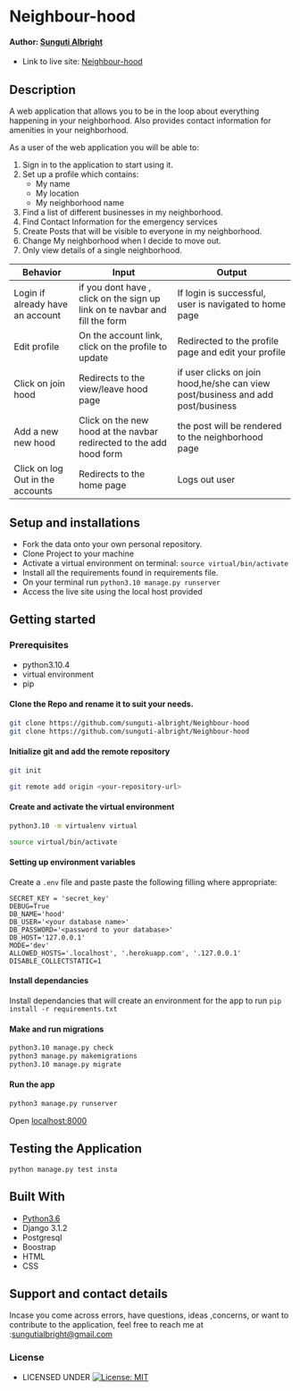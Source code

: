 #  Neighbour-hood

#### Author: [Sunguti Albright](https://github.com/sunguti-albright)


* Link to live site: [Neighbour-hood](https://github.com/albrighthood.herokuapp.com/)

## Description
A web application that allows you to be in the loop about everything happening in your neighborhood. Also provides contact information for amenities in your neighborhood.

As a user of the web application you will be able to:

1. Sign in to the application to start using it.
2. Set up a profile which contains:
    * My name 
    * My location 
    * My neighborhood name 
3. Find a list of different businesses in my neighborhood.
4. Find Contact Information for the emergency services 
5. Create Posts that will be visible to everyone in my neighborhood.
6. Change My neighborhood when I decide to move out.
7. Only view details of a single neighborhood.

| Behavior            | Input                         | Output                        | 
| ------------------- | ----------------------------- | ----------------------------- |
| Login	if already have an account |if you dont have , click on the sign up link on te navbar and fill the form  | If login is successful, user is navigated to home page | Click on `Comment` | Taken to where you can comment | Signs In/ Signs Up |
| Edit profile | On the account link, click on the   profile to update| Redirected to the profile page and edit your profile |
| Click on join hood| Redirects to the view/leave hood page | if user clicks on join hood,he/she can view post/business and add post/business|
|Add a new new hood|Click on the new hood at the navbar  redirected to the add hood form|the post will be rendered to the neighborhood  page
| Click on log Out in the accounts| Redirects to the home page | Logs out user  |

## Setup and installations
* Fork the data onto your own personal repository.
* Clone Project to your machine
* Activate a virtual environment on terminal: `source virtual/bin/activate`
* Install all the requirements found in requirements file.
* On your terminal run `python3.10 manage.py runserver`
* Access the live site using the local host provided



## Getting started

### Prerequisites
* python3.10.4
* virtual environment
* pip

#### Clone the Repo and rename it to suit your needs.
```bash
git clone https://github.com/sunguti-albright/Neighbour-hood
git clone https://github.com/sunguti-albright/Neighbour-hood
```
#### Initialize git and add the remote repository
```bash
git init
```
```bash
git remote add origin <your-repository-url>
```

#### Create and activate the virtual environment
```bash
python3.10 -m virtualenv virtual
```

```bash
source virtual/bin/activate
```

#### Setting up environment variables
Create a `.env` file and paste paste the following filling where appropriate:
```
SECRET_KEY = 'secret_key'
DEBUG=True
DB_NAME='hood'
DB_USER='<your database name>'
DB_PASSWORD='<password to your database>'
DB_HOST='127.0.0.1'
MODE='dev'
ALLOWED_HOSTS='.localhost', '.herokuapp.com', '.127.0.0.1'
DISABLE_COLLECTSTATIC=1
```

#### Install dependancies
Install dependancies that will create an environment for the app to run
`pip install -r requirements.txt`

#### Make and run migrations
```bash
python3.10 manage.py check
python3 manage.py makemigrations 
python3.10 manage.py migrate
```

#### Run the app
```bash
python3 manage.py runserver
```
Open [localhost:8000](http://127.0.0.1:8000/)



## Testing the Application
`python manage.py test insta`
        
## Built With

* [Python3.6](https://docs.python.org/3/)
* Django 3.1.2
* Postgresql 
* Boostrap
* HTML
* CSS


## Support and contact details
 Incase you come across errors, have questions, ideas ,concerns, or want to contribute to the application, feel free to reach me at :sungutialbright@gmail.com

### License

* LICENSED UNDER  [![License: MIT](https://img.shields.io/badge/License-MIT-yellow.svg)](license/MIT)
